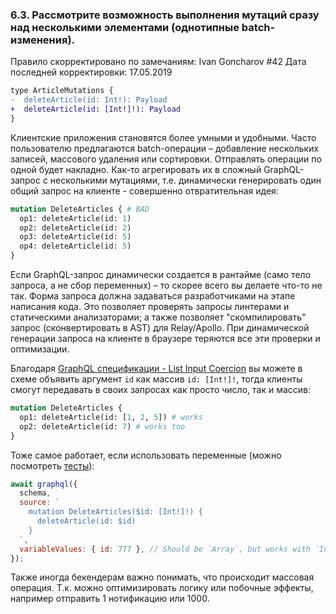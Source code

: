 ### <a name="rule-6.3"></a> 6.3. Рассмотрите возможность выполнения мутаций сразу над несколькими элементами (однотипные batch-изменения).

Правило скорректировано по замечаниям: Ivan Goncharov #42
Дата последней корректировки: 17.05.2019

```diff
type ArticleMutations {
-  deleteArticle(id: Int!): Payload
+  deleteArticle(id: [Int!]!): Payload
}

```

Клиентские приложения становятся более умными и удобными. Часто пользователю предлагаются batch-операции – добавление нескольких записей, массового удаления или сортировки. Отправлять операции по одной будет накладно. Как-то агрегировать их в сложный GraphQL-запрос с несколькими мутациями, т.е. динамически генерировать один общий запрос на клиенте - совершенно отвратительная идея:

```graphql
mutation DeleteArticles { # BAD
  op1: deleteArticle(id: 1)
  op2: deleteArticle(id: 2)
  op3: deleteArticle(id: 5)
  op4: deleteArticle(id: 5)
}
```

Если GraphQL-запрос динамически создается в рантайме (само тело запроса, а не сбор переменных) – то скорее всего вы делаете что-то не так. Форма запроса должна задаваться разработчиками на этапе написания кода. Это позволяет проверять запросы линтерами и статическими анализаторами; а также позволяет "скомпилировать" запрос (сконвертировать в AST) для Relay/Apollo. При динамической генерации запроса на клиенте в браузере теряются все эти проверки и оптимизации.

Благодаря [GraphQL спецификации - List Input Coercion](https://graphql.github.io/graphql-spec/draft/#sec-Type-System.List) вы можете в схеме объявить аргумент `id` как массив `id: [Int!]!`, тогда клиенты смогут передавать в своих запросах как просто число, так и массив:

```graphql
mutation DeleteArticles {
  op1: deleteArticle(id: [1, 2, 5]) # works
  op2: deleteArticle(id: 7) # works too
}
```

Тоже самое работает, если использовать переменные (можно посмотреть [тесты](./__tests__/list-coercion-test.js)):

```js
await graphql({
  schema,
  source: `
    mutation DeleteArticles($id: [Int!]!) {
      deleteArticle(id: $id)
    }
  `,
  variableValues: { id: 777 }, // Should be `Array`, but works with `Int` too
});
```

Также иногда бекендерам важно понимать, что происходит массовая операция. Т.к. можно оптимизировать логику или побочные эффекты, например отправить 1 нотификацию или 1000.
